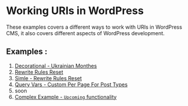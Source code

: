 # Working URIs in WordPress

These examples covers a different ways to work with URIs in WordPress CMS, it also covers different aspects of WordPress development.

## Examples :
 1. [Decorational - Ukrainian Monthes](ukrainian-monthes)
 2. [Rewrite Rules Reset](rewrite-rules-reset)
 3. [Simle - Rewrite Rules Reset](defaults.php)
 4. [Query Vars - Custom Per Page For Post Types](custom-per-page-for-posts-types)
 5. soon
 6. [Complex Example - `Upcoming` functionality](upcoming)
